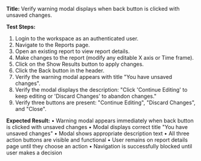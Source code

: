**Title:** Verify warning modal displays when back button is clicked with unsaved changes.

**Test Steps:**
1. Login to the workspace as an authenticated user.
2. Navigate to the Reports page.
3. Open an existing report to view report details.
4. Make changes to the report (modify any editable X axis or Time frame).
5. Click on the Show Results button to apply changes.
6. Click the Back button in the header.
7. Verify the warning modal appears with title "You have unsaved changes".
8. Verify the modal displays the description: "Click 'Continue Editing' to keep editing or 'Discard Changes' to abandon changes."
9. Verify three buttons are present: "Continue Editing", "Discard Changes", and "Close".

**Expected Result:**
• Warning modal appears immediately when back button is clicked with unsaved changes
• Modal displays correct title "You have unsaved changes"
• Modal shows appropriate description text
• All three action buttons are visible and functional
• User remains on report details page until they choose an action
• Navigation is successfully blocked until user makes a decision